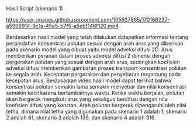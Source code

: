 Hasil Script (skenario 1)

https://user-images.githubusercontent.com/105937865/170166237-a5999914-9c1a-45a5-b7f5-a5ebf148f120.mp4

Berdasarkan hasil model yang telah dilakukan didapatkan informasi tentang perpindahan konsentrasi polutan sesuai dengan arah arus yang diberikan pada skenario model yang dibuat yaitu model adveksi difusi 2D. Arus memberikan peranan dalam proses adveksi difusi 2 dimensi dengan pergerakan polutan yang sesuai dengan arah arus, sedangkan koefisien adveksi difusi memberikan gambaran proses transport konsentrasi polutan ke segala arah. Kecepatan pergerakan dan penyebaran tergantung pada kecepatan arus. Berdasarkan video hasil model dapat terlihat bahwa konsentrasi polutan semakin lama semakin menyebar dan nilai konsentrasi semakin kecil karena bertambahnya waktu. Ketika waktu berjalan, polutan akan bergerak mengikuti arus yang sekaligus berdifusi dengan nilai koefisien difusi yang konstan. Arah polutan bergerak dipengaruhi oleh nilai tetha, dimana nilai tetha yang digunakan pada skenario 1 adalah 1, skenario 2 adalah 61, skenario 3 adalah 136, dan skenario 4 adalah 316.
